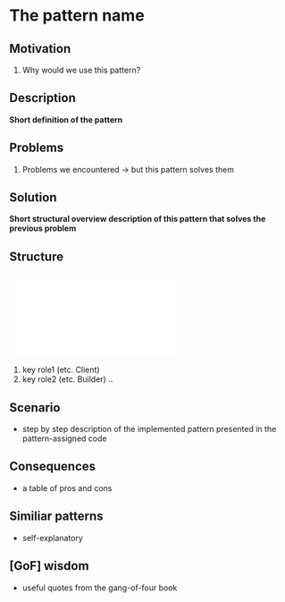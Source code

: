 # The pattern name

## Motivation

1. Why would we use this pattern?

## Description

**Short definition of the pattern**

## Problems

1. Problems we encountered -> but this pattern solves them

## Solution

**Short structural overview description of this pattern that solves the previous problem**

## Structure

![UML diagram of the pattern](./assets/*.ext)

1. key role1 (etc. Client)
2. key role2 (etc. Builder)
..

## Scenario

- step by step description of the implemented pattern presented in the pattern-assigned code

## Consequences

- a table of pros and cons

## Similiar patterns

- self-explanatory

## [GoF] wisdom

- useful quotes from the gang-of-four book